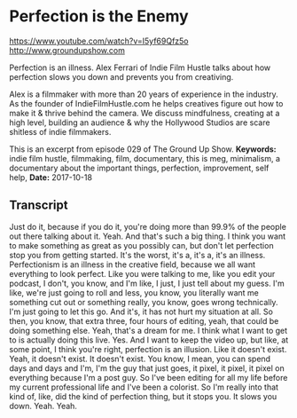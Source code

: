 # Perfection is the Enemy
https://www.youtube.com/watch?v=I5yf69Qfz5o
http://www.groundupshow.com

Perfection is an illness. Alex Ferrari of Indie Film Hustle talks about how perfection slows you down and prevents you from creativing.

Alex is a filmmaker with more than 20 years of experience in the industry. As the founder of IndieFilmHustle.com he helps creatives figure out how to make it & thrive behind the camera. We discuss mindfulness, creating at a high level, building an audience & why the Hollywood Studios are scare shitless of indie filmmakers.

This is an excerpt from episode 029 of The Ground Up Show.
**Keywords:** indie film hustle, filmmaking, film, documentary, this is meg, minimalism, a documentary about the important things, perfection, improvement, self help, 
**Date:** 2017-10-18

## Transcript
 Just do it, because if you do it, you're doing more than 99.9% of the people out there talking about it. Yeah. And that's such a big thing. I think you want to make something as great as you possibly can, but don't let perfection stop you from getting started. It's the worst, it's a, it's a, it's an illness. Perfectionism is an illness in the creative field, because we all want everything to look perfect. Like you were talking to me, like you edit your podcast, I don't, you know, and I'm like, I just, I just tell about my guess. I'm like, we're just going to roll and less, you know, you literally want me something cut out or something really, you know, goes wrong technically. I'm just going to let this go. And it's, it has not hurt my situation at all. So then, you know, that extra three, four hours of editing, yeah, that could be doing something else. Yeah, that's a dream for me. I think what I want to get to is actually doing this live. Yes. And I want to keep the video up, but like, at some point, I think you're right, perfection is an illusion. Like it doesn't exist. Yeah, it doesn't exist. It doesn't exist. You know, I mean, you can spend days and days and I'm, I'm the guy that just goes, it pixel, it pixel, it pixel on everything because I'm a post guy. So I've been editing for all my life before my current professional life and I've been a colorist. So I'm really into that kind of, like, did the kind of perfection thing, but it stops you. It slows you down. Yeah. Yeah.
